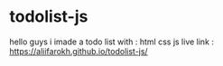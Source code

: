 # todolist-js
hello guys 
i imade a todo list 
with :
html css js
live link : https://aliifarokh.github.io/todolist-js/
